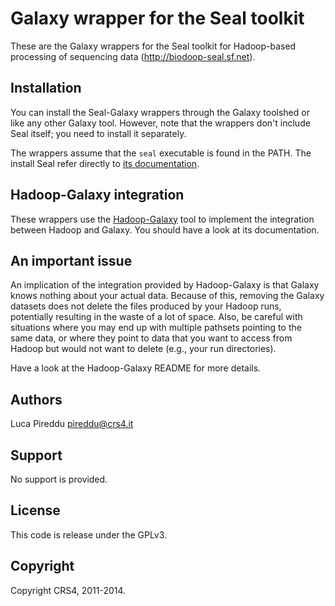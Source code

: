 
Galaxy wrapper for the Seal toolkit
====================================

These are the Galaxy wrappers for the Seal toolkit for Hadoop-based processing
of sequencing data (http://biodoop-seal.sf.net).


Installation
-------------------

You can install the Seal-Galaxy wrappers through the Galaxy toolshed or like
any other Galaxy tool.  However, note that the wrappers don't include Seal
itself; you need to install it separately.

The wrappers assume that the `seal` executable is found in the PATH.  The
install Seal refer directly to [its
documentation](http://biodoop-seal.sourceforge.net/installation.html).

Hadoop-Galaxy integration
----------------------------

These wrappers use the [Hadoop-Galaxy](https://github.com/crs4/hadoop-galaxy)
tool to implement the integration between Hadoop and Galaxy.  You should have a
look at its documentation.

An important issue
-----------------------

An implication of the integration provided by Hadoop-Galaxy is that Galaxy
knows nothing about your actual data. Because of this, removing the Galaxy
datasets does not delete the files produced by your Hadoop runs, potentially
resulting in the waste of a lot of space.  Also, be careful with situations
where you may end up with multiple pathsets pointing to the same data, or where
they point to data that you want to access from Hadoop but would not want to
delete (e.g., your run directories).

Have a look at the Hadoop-Galaxy README for more details.


Authors
-------------

Luca Pireddu <pireddu@crs4.it>


Support
-------------

No support is provided.



License
--------------

This code is release under the GPLv3.



Copyright
--------------

Copyright CRS4, 2011-2014.
